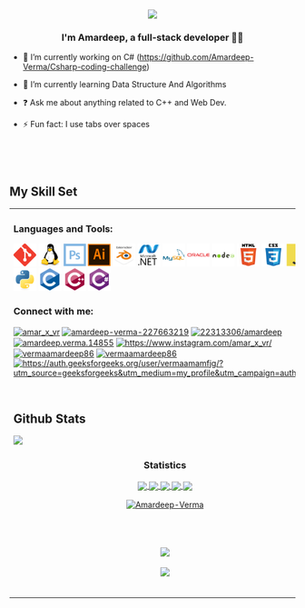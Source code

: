 <div align="center">
<img src="https://miro.medium.com/v2/resize:fit:1280/1*MmLp2x6cMbr27HdRI9OSTg.gif" align="center" style="width: 50%" />
</div>  
  

### <div align="center">I'm Amardeep, a  full-stack  developer 👨‍💻</div>  
  

- 🔭 I’m currently working on C# (https://github.com/Amardeep-Verma/Csharp-coding-challenge)  
  

- 🌱 I’m currently learning Data Structure And Algorithms
  

- ❓ Ask me about anything related to C++ and Web Dev.  
  

- ⚡ Fun fact: I use tabs over spaces  
  

![]()  
  

<br/>  


## My Skill Set  
<table><tr><td valign="top" width="33%">



</div><h3 align="left">Languages and Tools:</h3>
<p align="left">
<img src="https://raw.githubusercontent.com/teamedwardforever/Readme-Generator/71f25dd8b98329b168142a6b782a107b75eab178/svg/Skills/Other/git-scm-icon.svg" alt="Git" width="40" height="40"/>
<img src="https://raw.githubusercontent.com/teamedwardforever/Readme-Generator/71f25dd8b98329b168142a6b782a107b75eab178/svg/Skills/Other/linux-original.svg" alt="Linux" width="40" height="40"/>
<img src="https://raw.githubusercontent.com/teamedwardforever/Readme-Generator/71f25dd8b98329b168142a6b782a107b75eab178/svg/Skills/Software/photoshop-line.svg" alt="Photoshop" width="40" height="40"/>
<img src="https://raw.githubusercontent.com/teamedwardforever/Readme-Generator/71f25dd8b98329b168142a6b782a107b75eab178/svg/Skills/Software/adobe_illustrator-icon%20(1).svg" alt="Adobe Illustrator" width="40" height="40"/>
<img src="https://raw.githubusercontent.com/teamedwardforever/Readme-Generator/71f25dd8b98329b168142a6b782a107b75eab178/svg/Skills/Software/blender_community_badge_white.svg" alt="Blender" width="40" height="40"/>
<img src="https://raw.githubusercontent.com/teamedwardforever/Readme-Generator/71f25dd8b98329b168142a6b782a107b75eab178/svg/Skills/Framework/dot-net-original-wordmark.svg" alt="Dot Net" width="40" height="40"/>
<img src="https://raw.githubusercontent.com/teamedwardforever/Readme-Generator/71f25dd8b98329b168142a6b782a107b75eab178/svg/Skills/Database/mysql-original-wordmark.svg" alt="Mysql" width="40" height="40"/>
<img src="https://raw.githubusercontent.com/teamedwardforever/Readme-Generator/71f25dd8b98329b168142a6b782a107b75eab178/svg/Skills/Database/oracle-original.svg" alt="Oracle" width="40" height="40"/>
<img src="https://raw.githubusercontent.com/teamedwardforever/Readme-Generator/71f25dd8b98329b168142a6b782a107b75eab178/svg/Skills/Backend/nodejs-original-wordmark.svg" alt="NodeJs" width="40" height="40"/>
<img src="https://raw.githubusercontent.com/teamedwardforever/Readme-Generator/71f25dd8b98329b168142a6b782a107b75eab178/svg/Skills/Frontend/html5-original-wordmark.svg" alt="HTML" width="40" height="40"/>
<img src="https://raw.githubusercontent.com/teamedwardforever/Readme-Generator/71f25dd8b98329b168142a6b782a107b75eab178/svg/Skills/Frontend/css3-original-wordmark.svg" alt="Css" width="40" height="40"/>
<img src="https://raw.githubusercontent.com/teamedwardforever/Readme-Generator/71f25dd8b98329b168142a6b782a107b75eab178/svg/Skills/Languages/javascript-original.svg" alt="Javascript" width="40" height="40"/>
<img src="https://raw.githubusercontent.com/teamedwardforever/Readme-Generator/71f25dd8b98329b168142a6b782a107b75eab178/svg/Skills/Languages/python-original.svg" alt="Python" width="40" height="40"/>
<img src="https://raw.githubusercontent.com/teamedwardforever/Readme-Generator/71f25dd8b98329b168142a6b782a107b75eab178/svg/Skills/Languages/c-original.svg" alt="C" width="40" height="40"/>
<img src="https://raw.githubusercontent.com/teamedwardforever/Readme-Generator/71f25dd8b98329b168142a6b782a107b75eab178/svg/Skills/Languages/cplusplus-original.svg" alt="CPP" width="40" height="40"/>
<img src="https://raw.githubusercontent.com/teamedwardforever/Readme-Generator/71f25dd8b98329b168142a6b782a107b75eab178/svg/Skills/Languages/csharp-original.svg" alt="Csharp" width="40" height="40"/>
</p>



<h3 align="left">Connect with me:</h3>
<p align="left">
<a href="https://twitter.com/amar_x_vr" target="blank"><img align="center" src="https://raw.githubusercontent.com/rahuldkjain/github-profile-readme-generator/master/src/images/icons/Social/twitter.svg" alt="amar_x_vr" height="30" width="40" /></a>
<a href="https://www.linkedin.com/in/amardeep86/" target="blank"><img align="center" src="https://raw.githubusercontent.com/rahuldkjain/github-profile-readme-generator/master/src/images/icons/Social/linked-in-alt.svg" alt="amardeep-verma-227663219" height="30" width="40" /></a>
<a href="https://stackoverflow.com/users/22313306/amardeep" target="blank"><img align="center" src="https://raw.githubusercontent.com/rahuldkjain/github-profile-readme-generator/master/src/images/icons/Social/stack-overflow.svg" alt="22313306/amardeep" height="30" width="40" /></a>
<a href="https://fb.com/amardeep.verma.14855" target="blank"><img align="center" src="https://raw.githubusercontent.com/rahuldkjain/github-profile-readme-generator/master/src/images/icons/Social/facebook.svg" alt="amardeep.verma.14855" height="30" width="40" /></a>
<a href="https://instagram.com/https://www.instagram.com/amar_x_vr/" target="blank"><img align="center" src="https://raw.githubusercontent.com/rahuldkjain/github-profile-readme-generator/master/src/images/icons/Social/instagram.svg" alt="https://www.instagram.com/amar_x_vr/" height="30" width="40" /></a>
<a href="https://www.hackerrank.com/vermaamardeep86" target="blank"><img align="center" src="https://raw.githubusercontent.com/rahuldkjain/github-profile-readme-generator/master/src/images/icons/Social/hackerrank.svg" alt="vermaamardeep86" height="30" width="40" /></a>
<a href="https://www.leetcode.com/vermaamardeep86" target="blank"><img align="center" src="https://raw.githubusercontent.com/rahuldkjain/github-profile-readme-generator/master/src/images/icons/Social/leet-code.svg" alt="vermaamardeep86" height="30" width="40" /></a>
<a href="https://auth.geeksforgeeks.org/user/https://auth.geeksforgeeks.org/user/vermaamamfjg/?utm_source=geeksforgeeks&utm_medium=my_profile&utm_campaign=auth_user" target="blank"><img align="center" src="https://raw.githubusercontent.com/rahuldkjain/github-profile-readme-generator/master/src/images/icons/Social/geeks-for-geeks.svg" alt="https://auth.geeksforgeeks.org/user/vermaamamfjg/?utm_source=geeksforgeeks&utm_medium=my_profile&utm_campaign=auth_user" height="30" width="40" /></a>
</p>
  

<br/>  


## Github Stats  
<img src="https://user-images.githubusercontent.com/73097560/115834477-dbab4500-a447-11eb-908a-139a6edaec5c.gif"><h3 align="center">Statistics</h3>
<div align="center">
<a href="https://github.com/Amardeep-Verma">
<img align="center" src="http://github-profile-summary-cards.vercel.app/api/cards/stats?username=Amardeep-Verma&theme=2077" height="180em" />
<img align="center" src="http://github-profile-summary-cards.vercel.app/api/cards/most-commit-language?username=Amardeep-Verma&theme=2077" height="180em" />
<img align="center" src="http://github-profile-summary-cards.vercel.app/api/cards/repos-per-language?username=Amardeep-Verma&theme=2077" height="180em" />
<img align="center" src="http://github-profile-summary-cards.vercel.app/api/cards/productive-time?username=Amardeep-Verma&theme=2077" height="180em" />
<img align="center" src="http://github-profile-summary-cards.vercel.app/api/cards/profile-details?username=Amardeep-Verma&theme=2077" height="180em" />
  
<p><img align="center" src="https://github-readme-streak-stats.herokuapp.com/?user=Amardeep-Verma&" alt="Amardeep-Verma" /></p>
</div>

<br/>  



<br/>  

 

<br/>  

<div align="center">
<img src="https://komarev.com/ghpvc/?username=Amardeep-Verma&&style=flat-square" align="center" />
</div>  
  

<br/>  

<div align="center">
            <a href="https://www.buymeacoffee.com/amar-x-vr" target="_blank" style="display: inline-block;">
                <img
                    src="https://img.shields.io/badge/Donate-Buy%20Me%20A%20Coffee-orange.svg?style=flat-square&logo=buymeacoffee" 
                    align="center"
                />
            </a></div>  

<br/>  


<br />


